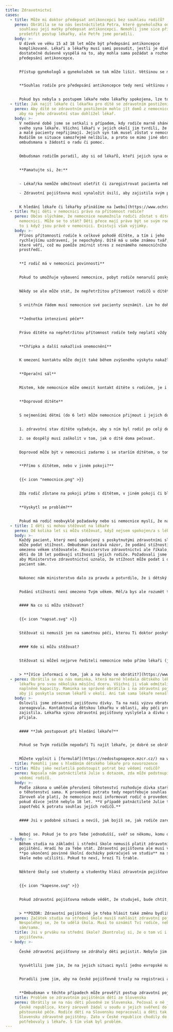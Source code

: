 ```yaml
---
title: Zdravotnictví
cases:
  - title: Může mi doktor předepsat antikoncepci bez souhlasu rodičů?
    perex: Obrátila se na nás šestnáctiletá Petra, které gynekoložka odmítla bez
      souhlasu její matky předepsat antikoncepci. Nemohli jsme sice přímo
      prošetřit postup lékařky, ale Petře jsme poradili.
    body: >-
      U dívek ve věku 15 až 18 let může být předepsání antikoncepce
      komplikované. Lékaři a lékařky musí sami posoudit, jestli je dívka
      dostatečně duševně vyspělá na to, aby mohla sama požádat a rozhodnout o
      předepsání antikoncepce.


      Přístup gynekologů a gynekoložek se tak může lišit. Většinou se má však za to, že pokud je dívka schopna sama navštívit ordinaci a požádat o předepsání antikoncepce, je dostatečně duševně vyspělá udělat takové rozhodnutí. 


      **Souhlas rodiče pro předepsání antikoncepce tedy není většinou nutný.**


      Pokud bys nebyla s postupem lékaře nebo lékařky spokojena, lze to řešit buď jejich změnou nebo podáním [stížnosti](https://deti.ochrance.cz/aktualne/i-deti-si-mohou-stezovat-na-lekare/).
  - title: Jak najít lékaře či lékařku pro dítě se zdravotním postižením?
    perex: Aby dítě se zdravotním postižením mohlo jít domů z nemocnice, je třeba,
      aby na jeho zdravotní stav dohlížel lékař.
    body: >-
      V nedávné době jsme se setkali s případem, kdy rodiče marně sháněli pro
      svého syna lékaře. Všichni lékaři v jejich okolí jim tvrdili, že mají plno
      a malé pacienty nepřijímají. Jejich syn tak musel zůstat v nemocnici.
      Rodičům se situace samozřejmě nelíbila, a proto se mimo jiné obrátili na
      ombudsmana s žádostí o radu či pomoc.


      Ombudsman rodičům poradil, aby si od lékařů, kteří jejich syna odmítli, vyžádali písemné zprávy o odmítnutí s uvedením důvodu. S těmi se poté totiž mohou obrátit na svou zdravotní pojišťovnu a ta by jim měla sama zajistil dětského lékaře. Stalo se tak i v našem případě a nyní je již malý chlapec doma a stačí, že na její zdravotní stav dohlíží dětský lékař.


      **Pamatujte si, že:**


      - Lékař/ka nemůže odmítnout ošetřit či zaregistrovat pacienta nebo pacientku podle své libosti. Důvodem však může být například to, že má skutečně plnou kapacitu, nebo že nemá uzavřenou smlouvu se zdravotní pojišťovnou pacienta či pacientky.

      - Zdravotní pojišťovna musí vynaložit úsilí, aby zajistila svým pojištěncům a pojištěnkám praktického lékaře či lékařku v dojezdové vzdálenosti.


      K hledání lékaře či lékařky přinášíme na [webu](https://www.ochrance.cz/aktualne/tiskove-zpravy-2019/ombudsmanka-pomohla-matce-jejiz-dite-melo-tezke-zdravotni-postizeni/) několik dalších užitečných informací a rad.
  - title: Mají děti v nemocnici právo na přítomnost rodiče?
    perex: Občas slýcháme, že nemocnice neumožnila rodiči zůstat s dítětem v
      nemocnici. Může se to stát? Děti přece mají právo být se svým rodičem, a
      to i když jsou právě v nemocnici. Existují však výjimky.
    body: >-
      Přínos přítomnosti rodiče k celkové pohodě dítěte, a tím i jeho
      rychlejšímu uzdravení, je nepochybný. Dítě má u sebe známou tvář, osobu,
      které věří, což mu pomůže zmírnit stres z neznámého nemocničního
      prostředí.


      **I rodič má v nemocnici povinnosti**


      Pokud to umožňuje vybavení nemocnice, pobyt rodiče nenaruší poskytování zdravotních služeb anebo ho nevylučuje nějaký právní předpis, nemocnice musí rodiči dovolit zůstat se svým dítětem. Rodiče a jiné návštěvy pacientů však musí dodržovat právní předpisy a vnitřní řád nemocnice. Nesmí narušit poskytnutí zdravotních služeb jak svému dítěti, tak ostatním pacientům.


      Někdy se ale může stát, že nepřetržitou přítomnost rodičů u dítěte nedovolují provozní podmínky nemocnice či vnitřní řád a nemocnice proto pobyt rodiči neumožní. V takovém případě musí svůj postoj náležitě odůvodnit a vysvětlit.


      S vnitřním řádem musí nemocnice své pacienty seznámit. Lze ho dohledat buď přímo v nemocnici, nebo i na webových stránkách některých nemocnic. Ani do vnitřního řádu si však nemocnice nemůže napsat, cokoliv se jí zlíbí. Obsah vnitřního řádu totiž nesmí zasahovat do práv pacienta nad nezbytně nutnou míru.


      **Jednotka intenzivní péče**


      Právo dítěte na nepřetržitou přítomnost rodiče tedy neplatí vždy a v některých případech převáží jiný zájem. Např. na oddělení jednotky intenzivní péče se může jednat o požadavek na klid vážně ohrožených pacientů. Pobyt rodičů zde proto lze omezit.


      **Chřipka a další nakažlivá onemocnění**


      K omezení kontaktu může dojít také během zvýšeného výskytu nakažlivých onemocnění – typicky to bývá v období chřipek. Nemocnice tak chrání své pacienty, aby se nenakazili těmito nemocemi.


      **Operační sál**


      Místem, kde nemocnice může omezit kontakt dítěte s rodičem, je i operační sál. V některých nemocnicích ale může rodič zůstat se svým dítětem až do jeho uspání.


      **Doprovod dítěte**


      S nejmenšími dětmi (do 6 let) může nemocnice přijmout i jejich doprovod (nejčastěji rodiče nebo jiného rodinného příslušníka) jako tzv. průvodce. Ten nemusí za pobyt v nemocnici platit, pokud:


      1. zdravotní stav dítěte vyžaduje, aby s ním byl rodič po celý den, nebo

      2. se dospělý musí zaškolit v tom, jak o dítě doma pečovat.


      Doprovod může být v nemocnici zadarmo i se starším dítětem, o tom však nejprve rozhoduje zdravotní pojišťovna dítěte.


      **Přímo s dítětem, nebo v jiném pokoji?**


      {{< icon "nemocnice.png" >}}


      Zda rodič zůstane na pokoji přímo s dítětem, v jiném pokoji či blízké budově záleží na možnostech nemocnice. Doufáme ale, že s postupem času budou nemocnice při rekonstrukcích pamatovat na potřeby dětí i jejich rodičů.


      **Vyskytl se problém?**


      Pokud má rodič neobvyklé požadavky nebo si nemocnice myslí, že narušuje poskytování zdravotních služeb, je vždy nejlepší domluvit se na řešení, které bude vyhovovat všem. Jestliže se situaci nepovede vyřešit dohodou a rodič má za to, že nemocnice nepostupovala správně, může si stěžovat (k tomu podrobněji [zde](https://www.ochrance.cz/fileadmin/user_upload/Letaky/Zdravotnictvi-stiznosti.pdf)).
  - title: I děti si mohou stěžovat na lékaře
    perex: Od kolika let si můžu stěžovat, když nejsem spokojen/a s lékařskou péčí?
    body: >-
      Každý pacient, který není spokojený s poskytnutými zdravotními službami,
      může podat stížnost. Ombudsman zastává názor, že podání stížnosti není
      omezeno věkem stěžovatele. Ministerstvo zdravotnictví ale říkalo, že za
      děti do 18 let podávají stížnosti jejich rodiče. Požadovali jsme proto,
      aby Ministerstvo zdravotnictví uznalo, že stížnost může podat i dětský
      pacient sám.


      Nakonec nám ministerstvo dalo za pravdu a potvrdilo, že i dětský pacient může podat stížnost na lékaře nebo nemocnici podle zákona o zdravotních službách.


      Podání stížnosti není omezeno Tvým věkem. Měl/a bys ale rozumět tomu, na co si stěžuješ, a být schopný/á se vyjádřit, porozumět a zhodnotit důsledky svého rozhodnutí.


      #### Na co si můžu stěžovat?


      {{< icon "napsat.svg" >}}


      Stěžovat si nemusíš jen na samotnou péči, kterou Ti doktor poskytnul, ale i na související věci. Například pokud se k Tobě choval hrubě nebo nevhodně, pokud Ti nechtěl vysvětlit tvůj zdravotní stav nebo pokud Tě odmítnul ošetřit, nepustil k Tobě v nemocnici Tvoji rodinu a podobně. **Za podání stížnosti nic neplatíš.** Pokud se rozhodneš stížnost podat, nemusíš se ničeho bát. Nesmí to ovlivnit Tvoji další léčbu a nikdo (ani doktoři) Ti nesmí zazlívat, že sis stěžoval/a.


      #### Kde si můžu stěžovat?


      Stěžovat si můžeš nejprve řediteli nemocnice nebo přímo lékaři (jde-li o praktického lékaře, zubaře nebo jiného odborného lékaře). A pokud se Ti nebude líbit odpověď ředitele nemocnice/lékaře, můžeš se obrátit na krajský úřad v kraji, ve kterém je nemocnice/ve kterém ordinuje lékař. V některých případech se stížnostmi nezabývají krajské úřady. Tyto výjimky najdeš [tady](https://www.ochrance.cz/letaky/zdravotnictvi-stiznosti/zdravotnictvi-stiznosti.pdf).


      > **[Více informací o tom, jak a na koho se obrátit?](https://www.ochrance.cz/letaky/zdravotnictvi-stiznosti/zdravotnictvi-stiznosti.pdf)**
  - perex: Obrátila se na nás maminka, která marně hledala dětského lékaře či
      lékařku pro svou několika měsíční dceru. Všichni ji však odmítali z důvodu
      naplněné kapacity. Maminka se správně obrátila i na zdravotní pojišťovnu,
      aby jí poskytla seznam lékařů v okolí. Ani tak sama lékaře nenašla.
    body: >-
      Oslovili jsme zdravotní pojišťovnu dívky. Ta na naši výzvu obratem
      zareagovala. Kontaktovala dětskou lékařku v oblasti, aby péči pro dívku
      zajistila. Lékařka výzvu zdravotní pojišťovny vyslyšela a dívku do péče
      přijala. 


      #### **Jak postupovat při hledání lékaře?**


      Pokud se Tvým rodičům nepodaří Ti najít lékaře, je dobré se obrátit na Tvou zdravotní pojišťovnu. Zdravotní pojišťovny totiž musí zajistit dostatečný počet lékařů ve Tvém okolí.


      Můžete vyplnit i [formulář](https://nedostupnapece.mzcr.cz/) na webu Ministerstva zdravotnictví.
    title: Pomohli jsme s hledáním dětského lékaře pro novorozence
  - title: Můžu jako nezletilá podstoupit potrat bez vědomí rodičů?
    perex: Napsala nám patnáctiletá Julie s dotazem, zda může podstoupit potrat bez
      vědomí rodičů.
    body: >-
      Podle zákona o umělém přerušení těhotenství rozhoduje dívka starší 16 let
      o těhotenství sama. K provedení potratu tedy nepotřebuje souhlas rodičů.
      Zároveň ale platí, že nemocnice musí informovat rodič o provedení potratu,
      pokud dívce ještě nebylo 18 let. **V případě patnáctileté Julie tedy byl
      zapotřebí k potratu souhlas jejích rodičů.**


      #### Jsi v podobné situaci a nevíš, jak bojíš se, jak rodiče zareagují?


      Neboj se. Pokud je to pro Tebe jednodušší, svěř se někomu, komu důvěřuješ (oblíbené učitelce, tetě, starší kamarádce) a požádej je, ať jsou Ti oporou. Existují také organizace, které ženám a dívkám v těchto případech pomáhají. Třeba [Poradna pro ženy](https://www.poradnaprozeny.eu/) - zavolat jím můžeš i na jejich [krizovou linku](https://www.poradnaprozeny.eu/sluzby/).
  - body: >-
      Během studia na základní i střední škole nemusíš platit zdravotní
      pojištění. Hradí ho za Tebe stát. Zdravotní pojišťovna ale musí vědět, že
      **po ukončení povinné školní docházky pokračuješ ve studiu** na střední
      škole nebo učilišti. Pokud to neví, hrozí Ti trable.


      Některé školy své studenty a studentky hlásí zdravotním pojišťovnám hromadně. Ale nemusí, a proto si to raději zkontroluj. **Do Tvých 18 let by to totiž měli udělat Tví rodiče nebo Ty. Od 18 let už je to jenom na Tobě. Pak musíš všechny změny oznámit sám/sama.** 


      {{< icon "kapesne.svg" >}}


      Pokud zdravotní pojišťovna nebude vědět, že studuješ, bude chtít, abys pojistné zaplatil/a. V roce 2022 je měsíční pojistné 2 187 Kč. Když nezaplatíš, každý den Ti roste dluh na pojistném a penále. Proto je dobré si včas zkontrolovat, že je všechno, jak má být. 


      > **POZOR: Zdravotní pojišťovně je třeba hlásit také změnu bydliště nebo jména.**
    perex: Začátek studia na střední škole musíš nahlásit zdravotní pojišťovně.
      Nespoléhej se, že to udělá škola. Musí to oznámit Tví rodiče, nebo Ty
      sám/sama.
    title: Jsi v prváku na střední škole? Zkontroluj si, že o tom ví i Tvá zdravotní
      pojišťovna.
  - body: >-
      
      České zdravotní pojišťovny se zdráhaly děti pojistit. Nebylo jim totiž jasné, ve kterém státě mají mít děti zdravotní pojištění. V důsledku toho odmítali děti zaregistrovat i čeští lékaři. Hrozilo, že si děti budou muset platit za všechna případná ošetření.


      Vysvětlili jsme jim, že na jejich situaci myslí jedno evropské nařízení. Podle něj je rozhodující, že se již v České republice zabydlely a chodí zde do školy. Rozhodující naopak není, že rodiče jsou stále na Slovensku, kde nepracují, ani to, že soud zatím nerozhodl o jejich svěření do péče strýce.


      Poradili jsme jim, aby na české pojišťovně trvaly na registraci a doložily jí například potvrzením o studiu, které prokazuje jejich bydliště v České republice. Zároveň jsme si ověřili, že stejný názor zastává i [Kancelář zdravotního pojištění](https://kancelarzp.cz). Ta Ti vždycky může poskytnout bližší informace k čerpání zdravotní péče v Evropské unii.


      **Ombudsman v těchto případech může prověřit postup zdravotní pojišťovny. Neváhej se tak na nás obrátit.**
    title: Problém se zdravotním pojištěním dětí ze Slovenska
    perex: Obrátily se na nás děti původně ze Slovenska. Pečoval o ně jejich strýc v
      České republice, který zároveň žádal u soudu o jejich svěření do
      pěstounské péče. Rodiče dětí na Slovensku nepracovali a děti tak nebyly na
      Slovensku zdravotně pojištěny. Zato v České republice chodily do školy a
      potřebovaly i lékaře. S tím však byl problém.
---
```

